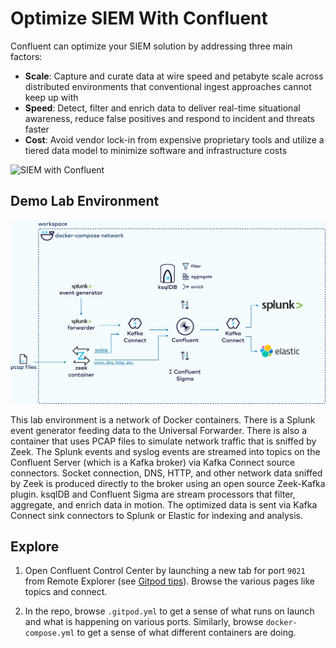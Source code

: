 # Optimize SIEM With Confluent

Confluent can optimize your SIEM solution by addressing three main factors:
- **Scale**: Capture and curate data at wire speed and petabyte scale across distributed environments that conventional ingest approaches cannot keep up with
- **Speed**: Detect, filter and enrich data to deliver real-time situational awareness, reduce false positives and respond to incident and threats faster
- **Cost**: Avoid vendor lock-in from expensive proprietary tools and utilize a tiered data model to minimize software and infrastructure costs

![SIEM with Confluent](./images/diagrams-cybersecurity-infrastructure.png)

## Demo Lab Environment

![architecture diagram](./images/lab-architecture.svg)

This lab environment is a network of Docker containers. There is a Splunk event generator feeding data to the Universal Forwarder. There is also a container that uses PCAP files to simulate network traffic that is sniffed by Zeek. The Splunk events and syslog events are streamed into topics on the Confluent Server (which is a Kafka broker) via Kafka Connect source connectors. Socket connection, DNS, HTTP, and other network data sniffed by Zeek is produced directly to the broker using an open source Zeek-Kafka plugin. ksqlDB and Confluent Sigma are stream processors that filter, aggregate, and enrich data in motion. The optimized data is sent via Kafka Connect sink connectors to Splunk or Elastic for indexing and analysis.

## Explore

1. Open Confluent Control Center by launching a new tab for port `9021` from Remote Explorer (see [Gitpod tips](./gitpod-tips.md)). Browse the various pages like topics and connect.

2. In the repo, browse `.gitpod.yml` to get a sense of what runs on launch and what is happening on various ports. Similarly, browse `docker-compose.yml` to get a sense of what different containers are doing.